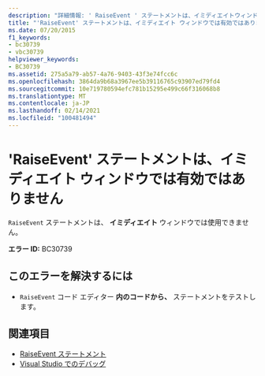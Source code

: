 ```yaml
---
description: "詳細情報: ' RaiseEvent ' ステートメントは、イミディエイトウィンドウでは有効ではありません"
title: "'RaiseEvent' ステートメントは、イミディエイト ウィンドウでは有効ではありません"
ms.date: 07/20/2015
f1_keywords:
- bc30739
- vbc30739
helpviewer_keywords:
- BC30739
ms.assetid: 275a5a79-ab57-4a76-9403-43f3e74fcc6c
ms.openlocfilehash: 3864da9b68a3967ee5b39116765c93907ed79fd4
ms.sourcegitcommit: 10e719780594efc781b15295e499c66f316068b8
ms.translationtype: MT
ms.contentlocale: ja-JP
ms.lasthandoff: 02/14/2021
ms.locfileid: "100481494"
---
```

# <a name="raiseevent-statements-are-not-valid-in-the-immediate-window"></a>'RaiseEvent' ステートメントは、イミディエイト ウィンドウでは有効ではありません

`RaiseEvent` ステートメントは、 **イミディエイト** ウィンドウでは使用できません。  
  
 **エラー ID:** BC30739  
  
## <a name="to-correct-this-error"></a>このエラーを解決するには  
  
- `RaiseEvent` コード エディター **内のコードから、** ステートメントをテストします。  
  
## <a name="see-also"></a>関連項目

- [RaiseEvent ステートメント](../language-reference/statements/raiseevent-statement.md)
- [Visual Studio でのデバッグ](/visualstudio/debugger/debugger-feature-tour)
